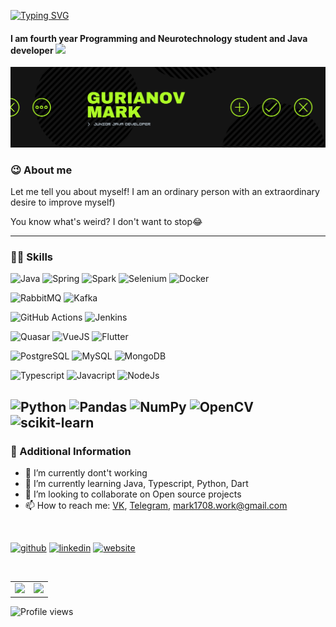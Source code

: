 [![Typing SVG](https://readme-typing-svg.herokuapp.com?font=Fira+Code&size=25&pause=1000&color=0AAE28&width=435&lines=Hi+there+%F0%9F%91%8B%2C+my+name+is+Mark)](https://git.io/typing-svg)

#### I am fourth year Programming and Neurotechnology student and Java developer <img src="https://media.giphy.com/media/WUlplcMpOCEmTGBtBW/giphy.gif" width="35"> 
[![I am second year Programming and Neurotechnology student and Java developer](https://github.com/Mark1708/Mark1708/blob/master/assets/header.png?raw=true)](https://www.linkedin.com/in/https://www.linkedin.com/in/mark-gurianov-605616201/)

### 😉 About me
Let me tell you about myself! I am an ordinary person with an extraordinary desire to improve myself)


You know what's weird? I don't want to stop😂

---

### 💪🏻  Skills

![Java](https://img.shields.io/badge/-Java-0a0a0a?style=for-the-badge&logo=OpenJDK) 
![Spring](https://img.shields.io/badge/-Spring-0a0a0a?style=for-the-badge&logo=Spring) 
![Spark](https://img.shields.io/badge/-Apache&Spark-0a0a0a?style=for-the-badge&logo=Apache&Spark) 
![Selenium](https://img.shields.io/badge/-Selenium-0a0a0a?style=for-the-badge&logo=Selenium) 
![Docker](https://img.shields.io/badge/-Docker-0a0a0a?style=for-the-badge&logo=Docker) 
<br/>

![RabbitMQ](https://img.shields.io/badge/-RabbitMQ-0a0a0a?style=for-the-badge&logo=rabbitmq) 
![Kafka](https://img.shields.io/badge/-Kafka-0a0a0a?style=for-the-badge&logo=apachekafka)
<br/>

![GitHub Actions](https://img.shields.io/badge/-githubactions-0a0a0a?style=for-the-badge&logo=githubactions) 
![Jenkins](https://img.shields.io/badge/-jenkins-0a0a0a?style=for-the-badge&logo=jenkins) 
<br/>

![Quasar](https://img.shields.io/badge/-quasar-0a0a0a?style=for-the-badge&logo=quasar) 
![VueJS](https://img.shields.io/badge/-vue.js-0a0a0a?style=for-the-badge&logo=vuedotjs) 
![Flutter](https://img.shields.io/badge/-flutter-0a0a0a?style=for-the-badge&logo=flutter) 
<br/>

![PostgreSQL](https://img.shields.io/badge/-PostgreSQL-0a0a0a?style=for-the-badge&logo=postgresql) 
![MySQL](https://img.shields.io/badge/-MySQL-0a0a0a?style=for-the-badge&logo=MySQL) 
![MongoDB](https://img.shields.io/badge/-MongoDB-0a0a0a?style=for-the-badge&logo=MongoDB) 
<br/>

![Typescript](https://img.shields.io/badge/-typescript-0a0a0a?style=for-the-badge&logo=typescript)
![Javacript](https://img.shields.io/badge/-javascript-0a0a0a?style=for-the-badge&logo=javascript)
![NodeJs](https://img.shields.io/badge/-node.js-0a0a0a?style=for-the-badge&logo=nodedotjs) 
<br/>

![Python](https://img.shields.io/badge/-Python-0a0a0a?style=for-the-badge&logo=Python)
![Pandas](https://img.shields.io/badge/-pandas-0a0a0a?style=for-the-badge&logo=pandas)
![NumPy](https://img.shields.io/badge/-numpy-0a0a0a?style=for-the-badge&logo=numpy)
![OpenCV](https://img.shields.io/badge/-opencv-0a0a0a?style=for-the-badge&logo=opencv)
![scikit-learn](https://img.shields.io/badge/-scikitlearn-0a0a0a?style=for-the-badge&logo=scikitlearn)
---
### 📄  Additional Information
- 🔭 I’m currently dont't working
- 🌱 I’m currently learning Java, Typescript, Python, Dart
- 👯 I’m looking to collaborate on Open source projects 
- 📫 How to reach me: [VK](https://vk.com/mgurianov), [Telegram](https://t.me/MarkStav), mark1708.work@gmail.com

<br/>

[<img src='https://cdn.jsdelivr.net/npm/simple-icons@3.0.1/icons/github.svg' alt='github' height='40'>](https://github.com/https://github.com/Mark1708)  [<img src='https://cdn.jsdelivr.net/npm/simple-icons@3.0.1/icons/linkedin.svg' alt='linkedin' height='40'>](https://www.linkedin.com/in/mark1708/)  [<img src='https://cdn.jsdelivr.net/npm/simple-icons@3.0.1/icons/icloud.svg' alt='website' height='40'>](https://mark1708.github.io/)  

<br/>
<table border="0">
  <tr>
    <td>
      <img src="https://github-readme-stats.vercel.app/api?username=Mark1708&show_icons=true&theme=chartreuse-dark">
    </td>
    <td>
      <img src="https://github-readme-stats.vercel.app/api/top-langs/?username=Mark1708&hide=jupyter%20notebook,css,stylus,scss,html,Dockerfile&langs_count=9&show&theme=chartreuse-dark&layout=compact">
    </td> 
  </tr>
</table>



![Profile views](https://gpvc.arturio.dev/Mark1708) 
